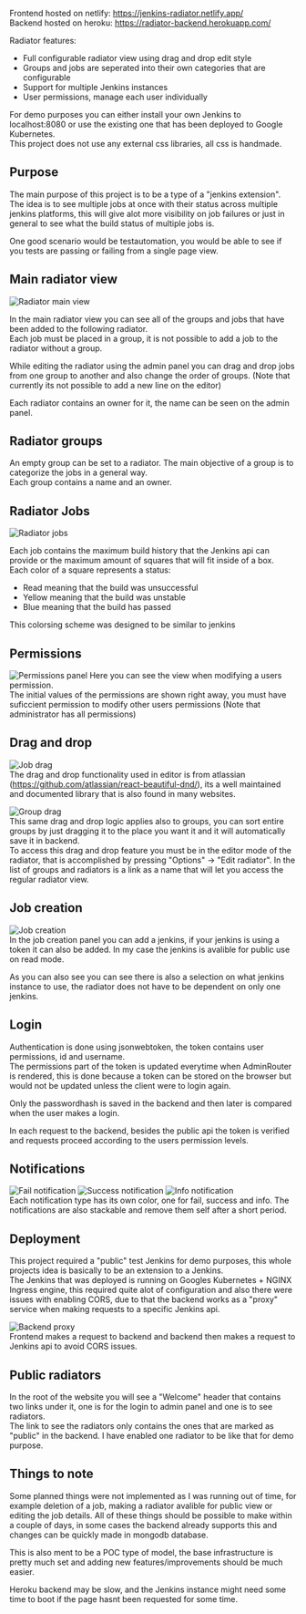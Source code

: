Frontend hosted on netlify: https://jenkins-radiator.netlify.app/  
Backend hosted on heroku: https://radiator-backend.herokuapp.com/  

Radiator features:  
* Full configurable radiator view using drag and drop edit style
* Groups and jobs are seperated into their own categories that are configurable
* Support for multiple Jenkins instances
* User permissions, manage each user individually

For demo purposes you can either install your own Jenkins to localhost:8080 or use the existing one that has been deployed to Google Kubernetes.  
This project does not use any external css libraries, all css is handmade.

## Purpose
The main purpose of this project is to be a type of a "jenkins extension".  
The idea is to see multiple jobs at once with their status across multiple jenkins platforms, this will give alot more visibility on job failures or just in general to see what the build status of multiple jobs is.  

One good scenario would be testautomation, you would be able to see if you tests are passing or failing from a single page view.

## Main radiator view
![Radiator main view](https://i.gyazo.com/8c961c2a9175c35c8189f814d2c3b19b.png)

In the main radiator view you can see all of the groups and jobs that have been added to the following radiator.  
Each job must be placed in a group, it is not possible to add a job to the radiator without a group.  
  
While editing the radiator using the admin panel you can drag and drop jobs from one group to another and also change the order of groups. (Note that currently its not possible to add a new line on the editor)

Each radiator contains an owner for it, the name can be seen on the admin panel.

## Radiator groups
An empty group can be set to a radiator. The main objective of a group is to categorize the jobs in a general way.  
Each group contains a name and an owner.  

## Radiator Jobs
![Radiator jobs](https://i.gyazo.com/d73e6533df2aea9f5789fb4e8fafc000.png)

Each job contains the maximum build history that the Jenkins api can provide or the maximum amount of squares that will fit inside of a box.  
Each color of a square represents a status:
* Read meaning that the build was unsuccessful
* Yellow meaning that the build was unstable
* Blue meaning that the build has passed

This colorsing scheme was designed to be similar to jenkins

## Permissions
![Permissions panel](https://i.gyazo.com/ae6e8034ce15957638d2d7524faa8629.png)
Here you can see the view when modifying a users permission.  
The initial values of the permissions are shown right away, you must have suficcient permission to modify other users permissions (Note that administrator has all permissions)

## Drag and drop
![Job drag](https://i.gyazo.com/fd7c318bef83e22e94264b0b8bb5e02e.gif)  
The drag and drop functionality used in editor is from atlassian (https://github.com/atlassian/react-beautiful-dnd/), its a well maintained and documented library that is also found in many websites.  

![Group drag](https://i.gyazo.com/13a3db75fe06aad26ad864db2d5289dd.gif)  
This same drag and drop logic applies also to groups, you can sort entire groups by just dragging it to the place you want it and it will automatically save it in backend.  
To access this drag and drop feature you must be in the editor mode of the radiator, that is accomplished by pressing "Options" -> "Edit radiator". In the list of groups and radiators is a link as a name that will let you access the regular radiator view.

## Job creation
![Job creation](https://i.gyazo.com/bc7fc5f622384ab8aee91104af7cce2a.png)  
In the job creation panel you can add a jenkins, if your jenkins is using a token it can also be added. In my case the jenkins is avalible for public use on read mode.

As you can also see you can see there is also a selection on what jenkins instance to use, the radiator does not have to be dependent on only one jenkins.  

## Login
Authentication is done using jsonwebtoken, the token contains user permissions, id and username.  
The permissions part of the token is updated everytime when AdminRouter is rendered, this is done because a token can be stored on the browser but would not be updated unless the client were to login again.  

Only the passwordhash is saved in the backend and then later is compared when the user makes a login.  

In each request to the backend, besides the public api the token is verified and requests proceed according to the users permission levels.  

## Notifications
![Fail notification](https://i.gyazo.com/a18bc5655094d8d70e5d8b0519fbc1ae.png)
![Success notification](https://i.gyazo.com/7f19b0d8b743233f603f888e0fd3878d.png)
![Info notification](https://i.gyazo.com/15b8e2c0967c7104d697eb29b379b510.png)  
Each notification type has its own color, one for fail, success and info. The notifications are also stackable and remove them self after a short period.

## Deployment
This project required a "public" test Jenkins for demo purposes, this whole projects idea is basically to be an extension to a Jenkins.  
The Jenkins that was deployed is running on Googles Kubernetes + NGINX Ingress engine, this required quite alot of configuration and also there were issues with enabling CORS, due to that the backend works as a "proxy" service when making requests to a specific Jenkins api.

![Backend proxy](https://i.gyazo.com/ca40d56ed61108cebf56c34c2f866ba5.png)  
Frontend makes a request to backend and backend then makes a request to Jenkins api to avoid CORS issues.

## Public radiators
In the root of the website you will see a "Welcome" header that contains two links under it, one is for the login to admin panel and one is to see radiators.  
The link to see the radiators only contains the ones that are marked as "public" in the backend. I have enabled one radiator to be like that for demo purpose.

## Things to note
Some planned things were not implemented as I was running out of time, for example deletion of a job, making a radiator avalible for public view or editing the job details. All of these things should be possible to make within a couple of days, in some cases the backend already supports this and changes can be quickly made in mongodb database.  

This is also ment to be a POC type of model, the base infrastructure is pretty much set and adding new features/improvements should be much easier.

Heroku backend may be slow, and the Jenkins instance might need some time to boot if the page hasnt been requested for some time.
